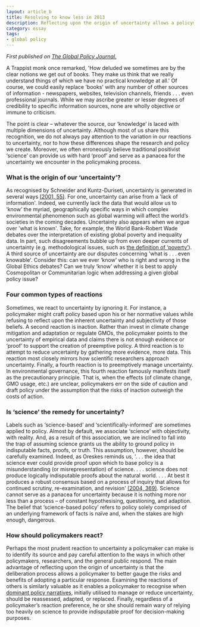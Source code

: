 ```yaml
---
layout: article_b
title: Resolving to know less in 2013
description: Reflecting upon the origin of uncertainty allows a policymaker to better gauge the risks and benefits of adopting a particular response.
category: essay
tags: 
- global policy
---
```


<p><em>First published on <a href="http://www.globalpolicyjournal.com/blog/15/01/2013/resolving-know-less-2013">The Global Policy Journal.</a></em></p>

<p class="first-letter">A Trappist monk once remarked, 'How deluded we sometimes are by the clear notions we get out of books. They make us think that we really understand things of which we have no practical knowledge at all.' Of course, we could easily replace 'books' with any number of other sources of information - newspapers, websites, television channels, friends . . . even professional journals. While we may ascribe greater or lesser degrees of credibility to specific information sources, none are wholly objective or immune to criticism.</p>

<p>The point is clear – whatever the source, our ‘knowledge’ is laced with multiple dimensions of uncertainty. Although most of us share this recognition, we do not always pay attention to the variation in our reactions to uncertainty, nor to how these differences shape the research and policy we create. Moreover, we often erroneously believe traditional positivist ‘science’ can provide us with hard ‘proof’ and serve as a panacea for the uncertainty we encounter in the policymaking process.</p>

<h3>What is the origin of our ‘uncertainty’?</h3>

<p>As recognised by Schneider and Kuntz-Duriseti, uncertainty is generated in several ways <a href="http://stephenschneider.stanford.edu/Publications/PDF_Papers/Ch02ClimatePolicy.pdf">(2001, 55)</a>. For one, uncertainty can arise from a 'lack of information'. Indeed, we currently lack the data that would allow us to ‘know’ the myriad, geographically specific ways in which complex environmental phenomenon such as global warming will affect the world’s societies in the coming decades. Uncertainty also appears when we argue over 'what is known'. Take, for example, the World Bank-Robert Wade debates over the interpretation of existing global poverty and inequality data. In part, such disagreements bubble up from even deeper currents of uncertainty (e.g. methodological issues, such as <a href="http://www.economist.com/news/britain/21566691-government-sets-out-redefine-what-it-means-be-poor-end-line">the definition of ‘poverty’</a>). A third source of uncertainty are our disputes concerning 'what is . . . even knowable'. Consider this: can we ever ‘know’ who is right and wrong in the Global Ethics debates? Can we truly ‘know’ whether it is best to apply Cosmopolitan or Communitarian logic when addressing a given global policy issue?

<h3>Four common types of reactions</h3>

<p>Sometimes, we react to uncertainty by ignoring it. For instance, a policymaker might craft policy based upon his or her normative values while refusing to reflect upon the inherent uncertainty and subjectivity of those beliefs. A second reaction is inaction. Rather than invest in climate change mitigation and adaptation or regulate GMOs, the policymaker points to the uncertainty of empirical data and claims there is not enough evidence or ‘proof’ to support the creation of preemptive policy. A third reaction is to attempt to reduce uncertainty by gathering more evidence, more data. This reaction most closely mirrors how scientific researchers approach uncertainty. Finally, a fourth reaction is to preemptively manage uncertainty. In environmental governance, this fourth reaction famously manifests itself as the precautionary principle. That is, when the effects (of climate change, GMO usage, etc.) are unclear, policymakers err on the side of caution and draft policy under the assumption that the risks of inaction outweigh the costs of action.</p>

<h3>Is ‘science’ the remedy for uncertainty?</h3>

<p>Labels such as ‘science-based’ and ‘scientifically-informed’ are sometimes applied to policy. Almost by default, we associate ‘science’ with objectivity, with reality. And, as a result of this association, we are inclined to fall into the trap of assuming science grants us the ability to ground policy in indisputable facts, proofs, or truth. This assumption, however, should be carefully examined. Indeed, as Oreskes reminds us, '. . . the idea that science ever could provide proof upon which to base policy is a misunderstanding (or misrepresentation) of science. . . . science does not produce logically indisputable proofs about the natural world. . . . At best it produces a robust consensus based on a process of inquiry that allows for continued scrutiny, re-examination, and revision' <a href="http://philosophyfaculty.ucsd.edu/faculty/ccallender/index_files/Phil%20148/oreskes.proof%20and%20policy.pdf">(2004, 369)</a>. Science cannot serve as a panacea for uncertainty because it is nothing more nor less than a process – of constant hypothesising, questioning, and adaption. The belief that ‘science-based policy’ refers to policy solely comprised of an underlying framework of facts is naïve and, when the stakes are high enough, dangerous.</p>

<h3>How should policymakers react?</h3>

<p>Perhaps the most prudent reaction to uncertainty a policymaker can make is to identify its source and pay careful attention to the ways in which other policymakers, researchers, and the general public respond. The main advantage of reflecting upon the origin of uncertainty is that the deliberation process allows a policymaker to better gauge the risks and benefits of adopting a particular response. Examining the reactions of others is similarly valuable as it enables a policymaker to recognise when <a href="http://www.globalpolicyjournal.com/blog/02/12/2012/policymaking-dark-city-analysis">dominant policy narratives</a>, initially utilised to manage or reduce uncertainty, should be reassessed, adapted, or replaced. Finally, regardless of a policymaker’s reaction preference, he or she should remain wary of relying too heavily on science to provide indisputable proof for decision-making purposes.</p>

